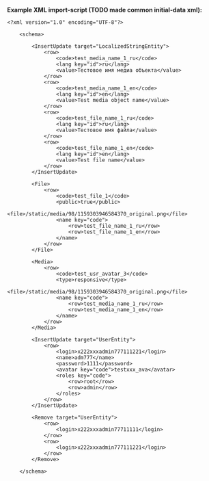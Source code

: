 **Example XML import-script (TODO made common initial-data xml):**

    <?xml version="1.0" encoding="UTF-8"?>
    
        <schema>
        
            <InsertUpdate target="LocalizedStringEntity">
                <row>
                    <code>test_media_name_1_ru</code>
                    <lang key="id">ru</lang>
                    <value>Тестовое имя медиа объекта</value>
                </row>
                <row>
                    <code>test_media_name_1_en</code>
                    <lang key="id">en</lang>
                    <value>Test media object name</value>
                </row>
                <row>
                    <code>test_file_name_1_ru</code>
                    <lang key="id">ru</lang>
                    <value>Тестовое имя файла</value>
                </row>
                <row>
                    <code>test_file_name_1_en</code>
                    <lang key="id">en</lang>
                    <value>Test file name</value>
                </row>
            </InsertUpdate>
        
            <File>
                <row>
                    <code>test_file_1</code>
                    <public>true</public>
                    <file>/static/media/98/1159303946584370_original.png</file>
                    <name key="code">
                        <row>test_file_name_1_ru</row>
                        <row>test_file_name_1_en</row>
                    </name>
                </row>
            </File>
        
            <Media>
                <row>
                    <code>test_usr_avatar_3</code>
                    <type>responsive</type>
                    <file>/static/media/98/1159303946584370_original.png</file>
                    <name key="code">
                        <row>test_media_name_1_ru</row>
                        <row>test_media_name_1_en</row>
                    </name>
                </row>
            </Media>
        
            <InsertUpdate target="UserEntity">
                <row>
                    <login>x222xxxadmin777111221</login>
                    <name>adm777</name>
                    <password>1111</password>
                    <avatar key="code">testxxx_ava</avatar>
                    <roles key="code">
                        <row>root</row>
                        <row>admin</row>
                    </roles>
                </row>
            </InsertUpdate>
        
            <Remove target="UserEntity">
                <row>
                    <login>x222xxxadmin77711111</login>
                </row>
                <row>
                    <login>x222xxxadmin777111221</login>
                </row>
            </Remove>
        
        </schema>
